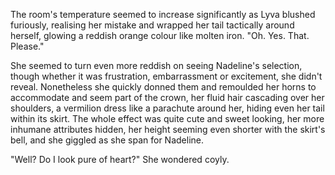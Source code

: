 The room's temperature seemed to increase significantly as Lyva blushed furiously, realising her mistake and wrapped her tail tactically around herself, glowing a reddish orange colour like molten iron. "Oh. Yes. That. Please."    

She seemed to turn even more reddish on seeing Nadeline's selection, though whether it was frustration, embarrassment or excitement, she didn't reveal. Nonetheless she quickly donned them and remoulded her horns to accommodate and seem part of the crown, her fluid hair cascading over her shoulders, a vermilion dress like a parachute around her, hiding even her tail within its skirt. The whole effect was quite cute and sweet looking, her more inhumane attributes hidden, her height seeming even shorter with the skirt's bell, and she giggled as she span for Nadeline.     

"Well? Do I look pure of heart?" She wondered coyly.